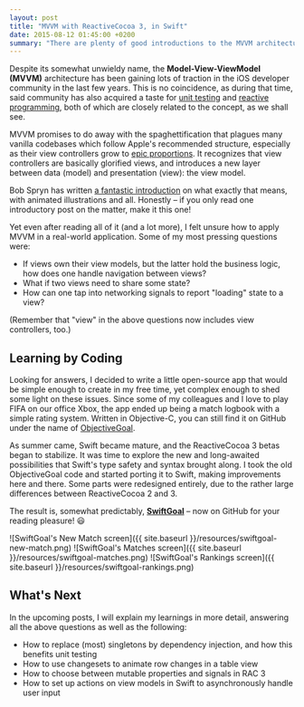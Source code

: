 ```yaml
---
layout: post
title: "MVVM with ReactiveCocoa 3, in Swift"
date: 2015-08-12 01:45:00 +0200
summary: "There are plenty of good introductions to the MVVM architecture on iOS. The next challenge is to apply these concepts in a real-world scenario! To find out how this could look like, I created an open-source Swift app that interacts with a remote server, using the brand-new ReactiveCocoa 3."
---
```


Despite its somewhat unwieldy name, the __Model-View-ViewModel (MVVM)__ architecture has been gaining lots of traction in the iOS developer community in the last few years. This is no coincidence, as during that time, said community has also acquired a taste for [unit testing][nshipster-unit-testing] and [reactive programming][reactivecocoa], both of which are closely related to the concept, as we shall see.

MVVM promises to do away with the spaghettification that plagues many vanilla codebases which follow Apple's recommended structure, especially as their view controllers grow to [epic proportions][massive-view-controller]. It recognizes that view controllers are basically glorified views, and introduces a new layer between data (model) and presentation (view): the view model.

Bob Spryn has written [a fantastic introduction][sprynthesis-rac-mvvm] on what exactly that means, with animated illustrations and all. Honestly – if you only read one introductory post on the matter, make it this one!

Yet even after reading all of it (and a lot more), I felt unsure how to apply MVVM in a real-world application. Some of my most pressing questions were:

* If views own their view models, but the latter hold the business logic, how does one handle navigation between views?
* What if two views need to share some state?
* How can one tap into networking signals to report "loading" state to a view?

(Remember that "view" in the above questions now includes view controllers, too.)

## Learning by Coding

Looking for answers, I decided to write a little open-source app that would be simple enough to create in my free time, yet complex enough to shed some light on these issues. Since some of my colleagues and I love to play FIFA on our office Xbox, the app ended up being a match logbook with a simple rating system. Written in Objective-C, you can still find it on GitHub under the name of [ObjectiveGoal][objectivegoal].

As summer came, Swift became mature, and the ReactiveCocoa 3 betas began to stabilize. It was time to explore the new and long-awaited possibilities that Swift's type safety and syntax brought along. I took the old ObjectiveGoal code and started porting it to Swift, making improvements here and there. Some parts were redesigned entirely, due to the rather large differences between ReactiveCocoa 2 and 3.

The result is, somewhat predictably, __[SwiftGoal][swiftgoal]__ – now on GitHub for your reading pleasure! :smiley:

![SwiftGoal's New Match screen]({{ site.baseurl }}/resources/swiftgoal-new-match.png)
![SwiftGoal's Matches screen]({{ site.baseurl }}/resources/swiftgoal-matches.png)
![SwiftGoal's Rankings screen]({{ site.baseurl }}/resources/swiftgoal-rankings.png)

## What's Next

In the upcoming posts, I will explain my learnings in more detail, answering all the above questions as well as the following:

* How to replace (most) singletons by dependency injection, and how this benefits unit testing
* How to use changesets to animate row changes in a table view
* How to choose between mutable properties and signals in RAC 3
* How to set up actions on view models in Swift to asynchronously handle user input

[nshipster-unit-testing]: http://nshipster.com/unit-testing/
[reactivecocoa]: http://github.com/ReactiveCocoa/ReactiveCocoa
[massive-view-controller]: https://twitter.com/colin_campbell/status/293167951132098560
[sprynthesis-rac-mvvm]: http://www.sprynthesis.com/2014/12/06/reactivecocoa-mvvm-introduction/
[objectivegoal]: http://github.com/richeterre/ObjectiveGoal
[swiftgoal]: http://github.com/richeterre/SwiftGoal
[swiftgoal-viewmodels]: https://github.com/richeterre/SwiftGoal/tree/master/SwiftGoal/ViewModels
